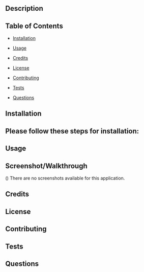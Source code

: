 # 

## Description

   

## Table of Contents

- [Installation](#installation)

- [Usage](#usage)

- [Credits](#credits)

- [License](#license)

- [Contributing](#contributing)

- [Tests](#tests)

- [Questions](#questions)

## Installation

Please follow these steps for installation:
-

## Usage


## Screenshot/Walkthrough

()
There are no screenshots available for this application.
## Credits

## License

## Contributing

## Tests

## Questions
